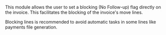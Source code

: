 This module allows the user to set a blocking (No Follow-up) flag
directly on the invoice. This facilitates the blocking of the invoice's
move lines.

Blocking lines is recommended to avoid automatic tasks in some lines like payments file generation.
